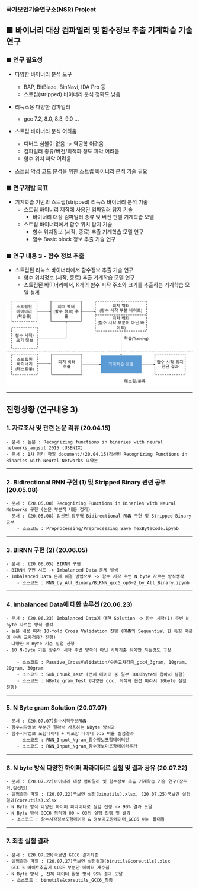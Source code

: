 ### 국가보안기술연구소(NSR) Project

## ■ 바이너리 대상 컴파일러 및 함수정보 추출 기계학습 기술 연구

### ■ 연구 필요성
- 다양한 바이너리 분석 도구
  - BAP, BitBlaze, BinNavi, IDA Pro 등
  - 스트립(stripped) 바이너리 분석 정확도 낮음

- 리눅스용 다양한 컴파일러 
  - gcc 7.2, 8.0, 8.3, 9.0 …

- 스트립 바이너리 분석 어려움
  - 디버그 심볼이 없음 -> 역공학 어려움
  - 컴파일러 종류/버전/최적화 정도 파악 어려움
  - 함수 위치 파악 어려움

- 스트립 악성 코드 분석을 위한 스트립 바이너리 분석 기술 필요

### ■ 연구개발 목표
- 기계학습 기반의 스트립(stripped) 리눅스 바이너리 분석 기술
  - 스트립 바이너리 제작에 사용된 컴파일러 탐지 기술
    - 바이너리 대상 컴파일러 종류 및 버전 판별 기계학습 모델
  - 스트립 바이너리에서 함수 위치 탐지 기술
    - 함수 위치정보 (시작, 종료) 추출 기계학습 모델 연구
    - 함수 Basic block 정보 추출 기술 연구

### ■ 연구 내용 3 - 함수 정보 추출
- 스트립된 리눅스 바이너리에서 함수정보 추출 기술 연구
  - 함수 위치정보 (시작, 종료) 추출 기계학습 모델 연구
  - 스트립된 바이너리에서, K개의 함수 시작 주소와 크기를 추출하는 기계학습 모델 설계
    
![function_info_extraction](readme_img/function_info_extraction.png)

<hr>

## 진행상황 (연구내용 3)

### 1. 자료조사 및 관련 논문 리뷰 (20.04.15) 
    - 문서 : 논문 : Recognizing functions in binaries with neural networks_augsut 2015 (USENIX)
    - 문서 : 1차 정리 파일 document/(20.04.15)김선민 Recognizing Functions in Binaries with Neural Networks 요약본

<hr>

### 2. Bidirectional RNN 구현 (1) 및 Stripped Binary 관련 공부 (20.05.08)
    - 문서 : (20.05.08) Recognizing Functions in Binaries with Neural Networks 구현 (논문 부분적 내용 정리)
    - 문서 : (20.05.08) 김선민,장두혁 Bidirectional RNN 구현 및 Stripped Binary 공부
        - 소스코드 : Preprocessing/Preprocessing_Save_hexByteCode.ipynb

<hr>

### 3. BIRNN 구현 (2)  (20.06.05)
    - 문서 : (20.06.05) BIRNN 구현
    - BIRNN 구현 시도 -> Imbalanced Data 문제 발생
    - Imbalanced Data 문제 해결 방법으로 -> 함수 시작 주변 N byte 자르는 방식생각 
        - 소스코드 : RNN_by_All_Binary/BiRNN_gcc5_op0~2_by_All_Binary.ipynb

<hr> 

### 4. Imbalanced Data에 대한 솔루션 (20.06.23)
    - 문서 : (20.06.23) Imbalanced Data에 대한 Solution -> 함수 시작(1) 주변 N byte 자르는 방식 생각
    - 논문 내용 따라 10-fold Cross Validation 진행 (RNN의 Sequential 한 특징 때문에 수동 교차검증? 진행)
    - 다양한 N-Byte 기준 실험 진행
    - 10 N-Byte 기준 함수의 시작 주변 양쪽이 아닌 시작기준 뒤쪽만 하는것도 구상

        - 소스코드 : Passive_CrossValidation/수동교차검증_gcc4_3gram, 10gram, 20gram, 30gram
        - 소스코드 : Sub_Chunk_Test (전체 데이터 중 일부 1000byte씩 뽑아서 실험)
        - 소스코드 : NByte_gram_Test (다양한 gcc, 최적화 옵션 따라서 10byte 실험 진행)

<hr> 

### 5. N Byte gram Solution (20.07.07)
    - 문서 : (20.07.07)함수시작구분RNN
    - 함수시작정보 부분만 잘라서 사용하는 NByte 방식과
    - 함수시작정보 포함데이터 + 미포함 데이터 5:5 비율 실험결과
        - 소스코드 : RNN_Input_Ngram_함수정보포함데이터만
        - 소스코드 : RNN_Input_Ngram_함수정보미포함데이터추가
        
<hr>

### 6. N byte 방식 다양한 하이퍼 파라미터로 실험 및 결과 공유 (20.07.22)
    - 문서 : (20.07.22)바이너리 대상 컴파일러 및 함수정보 추출 기계학습 기술 연구(장두혁,김선민)
    - 실험결과 파일 : (20.07.22)국보연 실험(binutils).xlsx, (20.07.25)국보연 실험결과(coreutils).xlsx
    - N Byte 방식 다양한 하이퍼 파라미터로 실험 진행 -> 90% 결과 도달
    - N Byte 방식 GCC6 최적화 O0 ~ O3의 실험 진행 및 결과
      - 소스코드 : 함수시작정보포함데이터 & 정보미포함데이터_GCC6 이하 폴더들 

<hr> 

### 7. 최종 실험 결과 
    - 문서 : (20.07.29)국보연 GCC6 결과최종
    - 실험결과 파일 : (20.07.27)국보연 실험결과(binutils&coreutils).xlsx
    - GCC 6 바이트추출시 CODE 부분만 데이터 재수집
    - N Byte 방식 , 전체 데이터 활용 방식 99% 결과 도달
      - 소스코드 : binutils&coreutils_GCC6_최종
